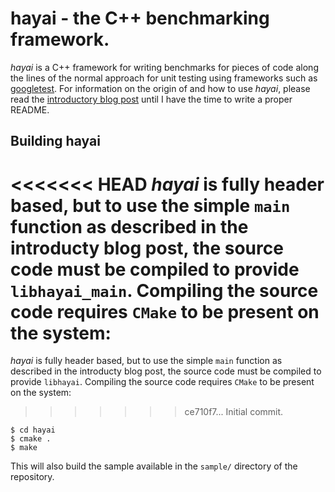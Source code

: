 # hayai - the C++ benchmarking framework.

_hayai_ is a C++ framework for writing benchmarks for pieces of code along the lines of the normal approach for unit testing using frameworks such as [googletest](http://code.google.com/p/googletest/). For information on the origin of and how to use _hayai_, please read the [introductory blog post](http://nickbruun.dk/2012/02/07/easy-cpp-benchmarking) until I have the time to write a proper README.

## Building hayai

<<<<<<< HEAD
_hayai_ is fully header based, but to use the simple `main` function as described in the introducty blog post, the source code must be compiled to provide `libhayai_main`. Compiling the source code requires `CMake` to be present on the system:
=======
_hayai_ is fully header based, but to use the simple `main` function as described in the introducty blog post, the source code must be compiled to provide `libhayai`. Compiling the source code requires `CMake` to be present on the system:
>>>>>>> ce710f7... Initial commit.

    $ cd hayai
    $ cmake .
    $ make

This will also build the sample available in the `sample/` directory of the repository.
